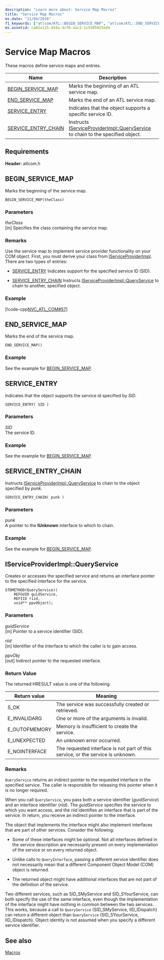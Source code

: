 ```yaml
---
description: "Learn more about: Service Map Macros"
title: "Service Map Macros"
ms.date: "11/04/2016"
f1_keywords: ["atlcom/ATL::BEGIN_SERVICE_MAP", "atlcom/ATL::END_SERVICE_MAP", "atlcom/ATL::SERVICE_ENTRY", "atlcom/ATL::SERVICE_ENTRY_CHAIN"]
ms.assetid: ca02a125-454a-4cf6-aac2-1c5585025ed4
---
```

# Service Map Macros

These macros define service maps and entries.

|Name|Description|
|-|-|
|[BEGIN_SERVICE_MAP](#begin_service_map)|Marks the beginning of an ATL service map.|
|[END_SERVICE_MAP](#end_service_map)|Marks the end of an ATL service map.|
|[SERVICE_ENTRY](#service_entry)|Indicates that the object supports a specific service ID.|
|[SERVICE_ENTRY_CHAIN](#service_entry_chain)|Instructs [IServiceProviderImpl::QueryService](#queryservice) to chain to the specified object.|

## Requirements

**Header:** atlcom.h

## <a name="begin_service_map"></a> BEGIN_SERVICE_MAP

Marks the beginning of the service map.

```
BEGIN_SERVICE_MAP(theClass)
```

### Parameters

*theClass*<br/>
[in] Specifies the class containing the service map.

### Remarks

Use the service map to implement service provider functionality on your COM object. First, you must derive your class from [IServiceProviderImpl](../../atl/reference/iserviceproviderimpl-class.md). There are two types of entries:

- [SERVICE_ENTRY](#service_entry)   Indicates support for the specified service ID (SID).

- [SERVICE_ENTRY_CHAIN](#service_entry_chain)   Instructs [IServiceProviderImpl::QueryService](#queryservice) to chain to another, specified object.

### Example

[!code-cpp[NVC_ATL_COM#57](../../atl/codesnippet/cpp/service-map-macros_1.h)]

## <a name="end_service_map"></a> END_SERVICE_MAP

Marks the end of the service map.

```
END_SERVICE_MAP()
```

### Example

See the example for [BEGIN_SERVICE_MAP](#begin_service_map).

## <a name="service_entry"></a> SERVICE_ENTRY

Indicates that the object supports the service id specified by *SID*.

```
SERVICE_ENTRY( SID )
```

### Parameters

*SID*<br/>
The service ID.

### Example

See the example for [BEGIN_SERVICE_MAP](#begin_service_map).

## <a name="service_entry_chain"></a> SERVICE_ENTRY_CHAIN

Instructs [IServiceProviderImpl::QueryService](#queryservice) to chain to the object specified by *punk*.

```
SERVICE_ENTRY_CHAIN( punk )
```

### Parameters

*punk*<br/>
A pointer to the **IUnknown** interface to which to chain.

### Example

See the example for [BEGIN_SERVICE_MAP](#begin_service_map).

## <a name="queryservice"></a> IServiceProviderImpl::QueryService

Creates or accesses the specified service and returns an interface pointer to the specified interface for the service.

```
STDMETHOD(QueryService)(
    REFGUID guidService,
    REFIID riid,
    void** ppvObject);
```

### Parameters

*guidService*<br/>
[in] Pointer to a service identifier (SID).

*riid*<br/>
[in] Identifier of the interface to which the caller is to gain access.

*ppvObj*<br/>
[out] Indirect pointer to the requested interface.

### Return Value

The returned HRESULT value is one of the following:

|Return value|Meaning|
|------------------|-------------|
|S_OK|The service was successfully created or retrieved.|
|E_INVALIDARG|One or more of the arguments is invalid.|
|E_OUTOFMEMORY|Memory is insufficient to create the service.|
|E_UNEXPECTED|An unknown error occurred.|
|E_NOINTERFACE|The requested interface is not part of this service, or the service is unknown.|

### Remarks

`QueryService` returns an indirect pointer to the requested interface in the specified service. The caller is responsible for releasing this pointer when it is no longer required.

When you call `QueryService`, you pass both a service identifier (*guidService*) and an interface identifier (*riid*). The *guidService* specifies the service to which you want access, and the *riid* identifies an interface that is part of the service. In return, you receive an indirect pointer to the interface.

The object that implements the interface might also implement interfaces that are part of other services. Consider the following:

- Some of these interfaces might be optional. Not all interfaces defined in the service description are necessarily present on every implementation of the service or on every returned object.

- Unlike calls to `QueryInterface`, passing a different service identifier does not necessarily mean that a different Component Object Model (COM) object is returned.

- The returned object might have additional interfaces that are not part of the definition of the service.

Two different services, such as SID_SMyService and SID_SYourService, can both specify the use of the same interface, even though the implementation of the interface might have nothing in common between the two services. This works, because a call to `QueryService` (SID_SMyService, IID_IDispatch) can return a different object than `QueryService` (SID_SYourService, IID_IDispatch). Object identity is not assumed when you specify a different service identifier.

## See also

[Macros](../../atl/reference/atl-macros.md)
